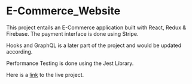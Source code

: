 # E-Commerce_Website
This project entails an E-Commerce application built with React, Redux & Firebase. The payment interface is done using Stripe.

Hooks and GraphQL is a later part of the project and would be updated according.

Performance Testing is done using the Jest Library.

Here is a [link](https://crwn-shoponline.herokuapp.com/) to the live project.
